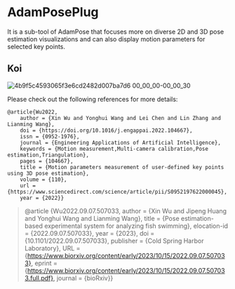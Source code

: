 # AdamPosePlug
 
It is a sub-tool of AdamPose that focuses more on diverse 2D and 3D pose estimation visualizations and can also display motion parameters for selected key points.

## Koi
![4b9f5c4593065f3e6cd2482d007ba7d6 00_00_00-00_00_30](https://user-images.githubusercontent.com/54109895/188402229-74be0b3a-dd58-416f-8310-2f34e74c13e7.gif)

Please check out the following references for more details:

    @article{Wu2022,
        author = {Xin Wu and Yonghui Wang and Lei Chen and Lin Zhang and Lianming Wang},
        doi = {https://doi.org/10.1016/j.engappai.2022.104667},
        issn = {0952-1976},
        journal = {Engineering Applications of Artificial Intelligence},
        keywords = {Motion measurement,Multi-camera calibration,Pose estimation,Triangulation},
        pages = {104667},
        title = {Motion parameters measurement of user-defined key points using 3D pose estimation},
        volume = {110},
        url = {https://www.sciencedirect.com/science/article/pii/S0952197622000045},
        year = {2022}}
	
   >@article {Wu2022.09.07.507033,
	      author = {Xin Wu and Jipeng Huang and Yonghui Wang and Lianming Wang},
	      title = {Pose estimation-based experimental system for analyzing fish swimming},
	      elocation-id = {2022.09.07.507033},
	      year = {2023},
	      doi = {10.1101/2022.09.07.507033},
      	      publisher = {Cold Spring Harbor Laboratory},
	      URL = {https://www.biorxiv.org/content/early/2023/10/15/2022.09.07.507033},
	      eprint = {https://www.biorxiv.org/content/early/2023/10/15/2022.09.07.507033.full.pdf},
	      journal = {bioRxiv}}
